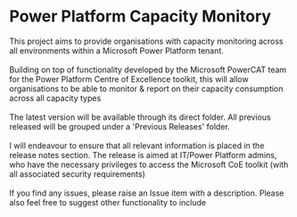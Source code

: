 # Power Platform Capacity Monitory

This project aims to provide organisations with capacity monitoring across all environments within a Microsoft Power Platform tenant.
<br><br>
Building on top of functionality developed by the Microsoft PowerCAT team for the Power Platform Centre of Excellence toolkit, this will allow organisations to be able to monitor & report on their capacity consumption across all capacity types
<br><br>
The latest version will be available through its direct folder. All previous released will be grouped under a 'Previous Releases' folder.
<br><br>
I will endeavour to ensure that all relevant information is placed in the release notes section. The release is aimed at IT/Power Platform admins, who have the necessary privileges to access the Microsoft CoE toolkit (with all associated security requirements)
<br><br>
If you find any issues, please raise an Issue item with a description. Please also feel free to suggest other functionality to include
